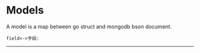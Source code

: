# Models

A model is a map between go struct and mongodb bson document.

```shell
field<->字段:

```

---

